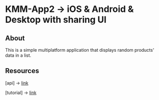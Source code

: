 # KMM-App2 -> iOS & Android & Desktop with sharing UI
## About
This is a simple multiplatform application that displays random products' data in a list.
## Resources
[api] -> [link](https://fakestoreapi.com/)

[tutorial] -> [link](https://youtu.be/TqQkv3bVMYc?si=VbBH5-0MHyVPdCuG) 

